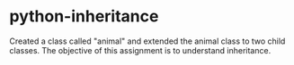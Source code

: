 # python-inheritance
Created a class called "animal" and extended the animal class to two child classes. The objective of this assignment is to understand inheritance.
